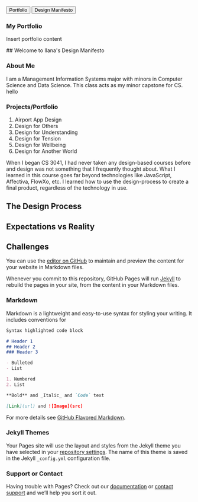 <!-- Tab links -->
<div class="tab">
  <button class="tablinks" onclick="openTab(event, 'Portfolio')">Portfolio</button>
  <button class="tablinks" onclick="openCity(event, 'Design Manifesto')">Design Manifesto</button>
</div>

<!-- Tab content -->
<div id="Portfolio" class="tabcontent">
  <h3>My Portfolio</h3>
  <p>Insert portfolio content</p>
</div>
## Welcome to Ilana's Design Manifesto

### About Me

I am a Management Information Systems major with minors in Computer Science and Data Science. This class acts as my minor capstone for CS. 
hello

### Projects/Portfolio
1. Airport App Design
2. Design for Others
3. Design for Understanding
4. Design for Tension
5. Design for Wellbeing
6. Design for Another World 

When I began CS 3041, I had never taken any design-based courses before and design was not something that I frequently thought about. What I learned in this course goes far beyond technologies like JavaScript, Affectiva, FlowXo, etc. I learned how to use the design-process to create a final product, regardless of the technology in use. 
 
## The Design Process

## Expectations vs Reality

## Challenges

You can use the [editor on GitHub](https://github.com/ilanakz500/Design-Manifesto/edit/master/README.md) to maintain and preview the content for your website in Markdown files.

Whenever you commit to this repository, GitHub Pages will run [Jekyll](https://jekyllrb.com/) to rebuild the pages in your site, from the content in your Markdown files.

### Markdown

Markdown is a lightweight and easy-to-use syntax for styling your writing. It includes conventions for

```markdown
Syntax highlighted code block

# Header 1
## Header 2
### Header 3

- Bulleted
- List

1. Numbered
2. List

**Bold** and _Italic_ and `Code` text

[Link](url) and ![Image](src)
```

For more details see [GitHub Flavored Markdown](https://guides.github.com/features/mastering-markdown/).

### Jekyll Themes

Your Pages site will use the layout and styles from the Jekyll theme you have selected in your [repository settings](https://github.com/ilanakz500/Design-Manifesto/settings). The name of this theme is saved in the Jekyll `_config.yml` configuration file.

### Support or Contact

Having trouble with Pages? Check out our [documentation](https://help.github.com/categories/github-pages-basics/) or [contact support](https://github.com/contact) and we’ll help you sort it out.
